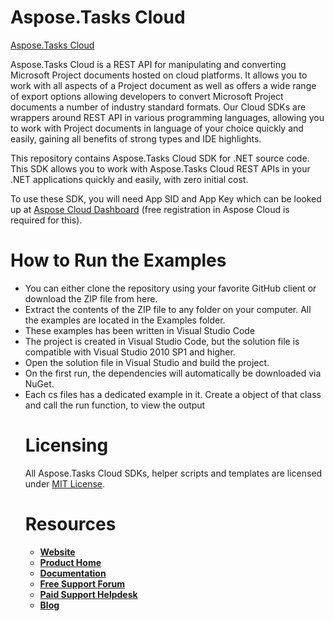 
# Aspose.Tasks Cloud
[Aspose.Tasks Cloud](https://products.aspose.cloud/tasks/cloud)

Aspose.Tasks Cloud is a REST API for manipulating and converting Microsoft Project documents hosted on cloud platforms. It allows you to work with all aspects of a Project document as well as offers a wide range of export options allowing developers to convert Microsoft Project documents a number of industry standard formats. Our Cloud SDKs are wrappers around REST API in various programming languages, allowing you to work with Project documents in language of your choice quickly and easily, gaining all benefits of strong types and IDE highlights. 

This repository contains Aspose.Tasks Cloud SDK for .NET source code. This SDK allows you to work with Aspose.Tasks Cloud REST APIs in your .NET applications quickly and easily, with zero initial cost.

To use these SDK, you will need App SID and App Key which can be looked up at [Aspose Cloud Dashboard](https://dashboard.aspose.cloud/#/apps) (free registration in Aspose Cloud is required for this).

# How to Run the Examples
<ul>
<li>You can either clone the repository using your favorite GitHub client or download the ZIP file from here.
<li>Extract the contents of the ZIP file to any folder on your computer. All the examples are located in the Examples folder.
<li>These examples has been written in Visual Studio Code
<li>The project is created in Visual Studio Code, but the solution file is compatible with Visual Studio 2010 SP1 and higher.
<li>Open the solution file in Visual Studio and build the project.
<li>On the first run, the dependencies will automatically be downloaded via NuGet.
<li>Each cs files has a dedicated example in it. Create a object of that class and call the run function, to view the output


# Licensing
All Aspose.Tasks Cloud SDKs, helper scripts and templates are licensed under [MIT License](LICENSE).

# Resources
+ [**Website**](https://www.aspose.cloud)
+ [**Product Home**](https://products.aspose.cloud/tasks/cloud)
+ [**Documentation**](https://docs.aspose.cloud/display/taskscloud/Home)
+ [**Free Support Forum**](https://forum.aspose.cloud/c/tasks)
+ [**Paid Support Helpdesk**](https://helpdesk.aspose.cloud/)
+ [**Blog**](https://blog.aspose.cloud/category/aspose-products/aspose-tasks-product-family/)
